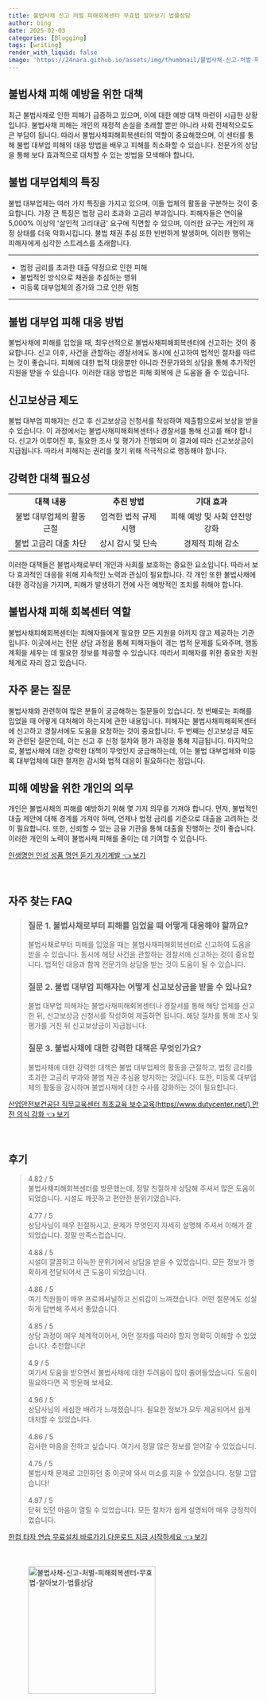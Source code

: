 ```yaml
---
title: 불법사채 신고 처벌 피해회복센터 무효법 알아보기 법률상담
author: bing
date: 2025-02-03
categories: [Blogging]
tags: [writing]
render_with_liquid: false
image: 'https://24nara.github.io/assets/img/thumbnail/불법사채-신고-처벌-피해회복센터-무효법-알아보기-법률상담.webp'
---
```



<h2 id='불법사채 피해 예방을 위한 대책'>불법사채 피해 예방을 위한 대책</h2>

<p>최근 불법사채로 인한 피해가 급증하고 있으며, 이에 대한 예방 대책 마련이 시급한 상황입니다. 불법사채 피해는 개인의 재정적 손실을 초래할 뿐만 아니라 사회 전체적으로도 큰 부담이 됩니다. 따라서 불법사채피해회복센터의 역할이 중요해졌으며, 이 센터를 통해 불법 대부업 피해의 대응 방법을 배우고 피해를 최소화할 수 있습니다. 전문가의 상담을 통해 보다 효과적으로 대처할 수 있는 방법을 모색해야 합니다.</p>

<h2 id='불법 대부업체의 특징'>불법 대부업체의 특징</h2>

<p>불법 대부업체는 여러 가지 특징을 가지고 있으며, 이들 업체의 활동을 구분하는 것이 중요합니다. 가장 큰 특징은 법정 금리 초과와 고금리 부과입니다. 피해자들은 연이율 5,000% 이상의 '살인적 고리대금' 요구에 직면할 수 있으며, 이러한 요구는 개인의 재정 상태를 더욱 악화시킵니다. 불법 채권 추심 또한 빈번하게 발생하며, 이러한 행위는 피해자에게 심각한 스트레스를 초래합니다.</p>

<hr />

<ul>
    <li>법정 금리를 초과한 대출 약정으로 인한 피해</li>
    <li>불법적인 방식으로 채권을 추심하는 행위</li>
    <li>미등록 대부업체의 증가와 그로 인한 위험</li>
</ul>

<hr />

<h2 id='불법 대부업 피해 대응 방법'>불법 대부업 피해 대응 방법</h2>

<p>불법사채에 피해를 입었을 때, 최우선적으로 불법사채피해회복센터에 신고하는 것이 중요합니다. 신고 이후, 사건을 관할하는 경찰서에도 동시에 신고하여 법적인 절차를 따르는 것이 좋습니다. 피해에 대한 법적 대응뿐만 아니라 전문가와의 상담을 통해 추가적인 지원을 받을 수 있습니다. 이러한 대응 방법은 피해 회복에 큰 도움을 줄 수 있습니다.</p>

<h2 id='신고보상금 제도'>신고보상금 제도</h2>

<p>불법 대부업 피해자는 신고 후 신고보상금 신청서를 작성하여 제출함으로써 보상을 받을 수 있습니다. 이 과정에서는 불법사채피해회복센터나 경찰서를 통해 신고를 해야 합니다. 신고가 이루어진 후, 필요한 조사 및 평가가 진행되며 이 결과에 따라 신고보상금이 지급됩니다. 따라서 피해자는 권리를 찾기 위해 적극적으로 행동해야 합니다.</p>

<h2 id='강력한 대책 필요성'>강력한 대책 필요성</h2>

<table>
    <tr>
        <td style="text-align: center; height: 17px;"><b>대책 내용</b></td>
        <td style="text-align: center; height: 17px;"><b>추진 방법</b></td>
        <td style="text-align: center; height: 17px;"><b>기대 효과</b></td>
    </tr>
    <tr>
        <td style="text-align: center; height: 17px;">불법 대부업체의 활동 근절</td>
        <td style="text-align: center; height: 17px;">엄격한 법적 규제 시행</td>
        <td style="text-align: center; height: 17px;">피해 예방 및 사회 안전망 강화</td>
    </tr>
    <tr>
        <td style="text-align: center; height: 17px;">불법 고금리 대출 차단</td>
        <td style="text-align: center; height: 17px;">상시 감시 및 단속</td>
        <td style="text-align: center; height: 17px;">경제적 피해 감소</td>
    </tr>
</table>

<p>이러한 대책들은 불법사채로부터 개인과 사회를 보호하는 중요한 요소입니다. 따라서 보다 효과적인 대응을 위해 지속적인 노력과 관심이 필요합니다. 각 개인 또한 불법사채에 대한 경각심을 가지며, 피해가 발생하기 전에 사전 예방적인 조치를 취해야 합니다.</p>

<h2 id='불법사채 피해 회복센터 역할'>불법사채 피해 회복센터 역할</h2>

<p>불법사채피해회복센터는 피해자들에게 필요한 모든 지원을 아끼지 않고 제공하는 기관입니다. 이곳에서는 전문 상담 과정을 통해 피해자들이 겪는 법적 문제를 도와주며, 행동 계획을 세우는 데 필요한 정보를 제공할 수 있습니다. 따라서 피해자를 위한 중요한 지원 체계로 자리 잡고 있습니다.</p>

<h2 id='자주 묻는 질문'>자주 묻는 질문</h2>

<p>불법사채와 관련하여 많은 분들이 궁금해하는 질문들이 있습니다. 첫 번째로는 피해를 입었을 때 어떻게 대처해야 하는지에 관한 내용입니다. 피해자는 불법사채피해회복센터에 신고하고 경찰서에도 도움을 요청하는 것이 중요합니다. 두 번째는 신고보상금 제도와 관련된 질문인데, 이는 신고 후 신청 절차와 평가 과정을 통해 지급됩니다. 마지막으로, 불법사채에 대한 강력한 대책이 무엇인지 궁금해하는데, 이는 불법 대부업체와 미등록 대부업체에 대한 철저한 감시와 법적 대응이 필요하다는 점입니다.</p>

<h2 id='피해 예방을 위한 개인의 의무'>피해 예방을 위한 개인의 의무</h2>

<p>개인은 불법사채의 피해를 예방하기 위해 몇 가지 의무를 가져야 합니다. 먼저, 불법적인 대출 제안에 대해 경계를 가져야 하며, 언제나 법정 금리를 기준으로 대출을 고려하는 것이 필요합니다. 또한, 신뢰할 수 있는 금융 기관을 통해 대출을 진행하는 것이 좋습니다. 이러한 개인의 노력이 불법사채 피해를 줄이는 데 기여할 수 있습니다.</p>


<p><a class="click-button" title="인생명언 인성 성품 명언 듣기 자기계발" href="https://24nara.github.io/posts/%EC%9D%B8%EC%83%9D%EB%AA%85%EC%96%B8-%EC%9D%B8%EC%84%B1-%EC%84%B1%ED%92%88-%EB%AA%85%EC%96%B8-%EB%93%A3%EA%B8%B0-%EC%9E%90%EA%B8%B0%EA%B3%84%EB%B0%9C/" rel="dofollow">인생명언 인성 성품 명언 듣기 자기계발 👈 보기</a></p><br>
<h2 id='자주_찾는_FAQ'>자주 찾는 FAQ</h2>
<div itemscope="" itemtype="https://schema.org/FAQPage">
<blockquote>
<div itemscope="" itemprop="mainEntity" itemtype="https://schema.org/Question">
<h3 itemprop="name">질문 1. 불법사채로부터 피해를 입었을 때 어떻게 대응해야 할까요?</h3>
<div itemscope="" itemprop="acceptedAnswer" itemtype="https://schema.org/Answer">
<span itemprop="text">
<p>불법사채로부터 피해를 입었을 때는 불법사채피해회복센터로 신고하여 도움을 받을 수 있습니다. 동시에 해당 사건을 관할하는 경찰서에 신고하는 것이 중요합니다. 법적인 대응과 함께 전문가의 상담을 받는 것이 도움이 될 수 있습니다.</p>
</span>
</div>
</div>
<div itemscope="" itemprop="mainEntity" itemtype="https://schema.org/Question">
<h3 itemprop="name">질문 2. 불법 대부업 피해자는 어떻게 신고보상금을 받을 수 있나요?</h3>
<div itemscope="" itemprop="acceptedAnswer" itemtype="https://schema.org/Answer">
<span itemprop="text">
<p>불법 대부업 피해자는 불법사채피해회복센터나 경찰서를 통해 해당 업체를 신고한 뒤, 신고보상금 신청서를 작성하여 제출하면 됩니다. 해당 절차를 통해 조사 및 평가를 거친 뒤 신고보상금이 지급됩니다.</p>
</span>
</div>
</div>
<div itemscope="" itemprop="mainEntity" itemtype="https://schema.org/Question">
<h3 itemprop="name">질문 3. 불법사채에 대한 강력한 대책은 무엇인가요?</h3>
<div itemscope="" itemprop="acceptedAnswer" itemtype="https://schema.org/Answer">
<span itemprop="text">
<p>불법사채에 대한 강력한 대책은 불법 대부업체의 활동을 근절하고, 법정 금리를 초과한 고금리 부과와 불법 채권 추심을 방지하는 것입니다. 또한, 미등록 대부업체의 활동을 감시하며 불법사채에 대한 수사를 강화하는 것이 필요합니다.</p>
</span>
</div>
</div>
</blockquote>
</div>
<p><a class="click-button" title="산업안전보건공단 직무교육센터 최초교육 보수교육(https//www.dutycenter.net/) 안전 의식 강화" href="https://24nara.github.io/posts/%EC%82%B0%EC%97%85%EC%95%88%EC%A0%84%EB%B3%B4%EA%B1%B4%EA%B3%B5%EB%8B%A8-%EC%A7%81%EB%AC%B4%EA%B5%90%EC%9C%A1%EC%84%BC%ED%84%B0-%EC%B5%9C%EC%B4%88%EA%B5%90%EC%9C%A1-%EB%B3%B4%EC%88%98%EA%B5%90%EC%9C%A1(httpswww.dutycenter.net)-%EC%95%88%EC%A0%84-%EC%9D%98%EC%8B%9D-%EA%B0%95%ED%99%94/" rel="dofollow">산업안전보건공단 직무교육센터 최초교육 보수교육(https//www.dutycenter.net/) 안전 의식 강화 👈 보기</a></p><br>
<h2 id='후기'>후기</h2>
<div itemscope itemtype="https://schema.org/Product">
  <blockquote>
  <div itemprop="review" itemscope itemtype="https://schema.org/Review">
      <div itemprop="reviewRating" itemscope itemtype="https://schema.org/Rating"> <span itemprop="ratingValue">4.82</span> / <span itemprop="bestRating">5</span> </div>
      <span itemprop="reviewBody">불법사채피해회복센터를 방문했는데, 정말 친절하게 상담해 주셔서 많은 도움이 되었습니다. 시설도 깨끗하고 편안한 분위기였습니다.</span>
  </div>
  <br>
  <div itemprop="review" itemscope itemtype="https://schema.org/Review">
      <div itemprop="reviewRating" itemscope itemtype="https://schema.org/Rating"> <span itemprop="ratingValue">4.77</span> / <span itemprop="bestRating">5</span> </div>
      <span itemprop="reviewBody">상담사님이 매우 친절하시고, 문제가 무엇인지 자세히 설명해 주셔서 이해가 잘 되었습니다. 정말 만족스럽습니다.</span>
  </div>
  <br>
  <div itemprop="review" itemscope itemtype="https://schema.org/Review">
      <div itemprop="reviewRating" itemscope itemtype="https://schema.org/Rating"> <span itemprop="ratingValue">4.88</span> / <span itemprop="bestRating">5</span> </div>
      <span itemprop="reviewBody">시설이 깔끔하고 아늑한 분위기에서 상담을 받을 수 있었습니다. 모든 정보가 명확하게 전달되어서 큰 도움이 되었습니다.</span>
  </div>
  <br>
  <div itemprop="review" itemscope itemtype="https://schema.org/Review">
      <div itemprop="reviewRating" itemscope itemtype="https://schema.org/Rating"> <span itemprop="ratingValue">4.86</span> / <span itemprop="bestRating">5</span> </div>
      <span itemprop="reviewBody">여기 직원들이 매우 프로페셔널하고 신뢰감이 느껴졌습니다. 어떤 질문에도 성실하게 답변해 주셔서 좋았습니다.</span>
  </div>
  <br>
  <div itemprop="review" itemscope itemtype="https://schema.org/Review">
      <div itemprop="reviewRating" itemscope itemtype="https://schema.org/Rating"> <span itemprop="ratingValue">4.85</span> / <span itemprop="bestRating">5</span> </div>
      <span itemprop="reviewBody">상담 과정이 매우 체계적이어서, 어떤 절차를 따라야 할지 명확히 이해할 수 있었습니다. 추천합니다!</span>
  </div>
  <br>
  <div itemprop="review" itemscope itemtype="https://schema.org/Review">
      <div itemprop="reviewRating" itemscope itemtype="https://schema.org/Rating"> <span itemprop="ratingValue">4.9</span> / <span itemprop="bestRating">5</span> </div>
      <span itemprop="reviewBody">여기서 도움을 받으면서 불법사채에 대한 두려움이 많이 줄어들었습니다. 도움이 필요하다면 꼭 방문해 보세요.</span>
  </div>
  <br>
  <div itemprop="review" itemscope itemtype="https://schema.org/Review">
      <div itemprop="reviewRating" itemscope itemtype="https://schema.org/Rating"> <span itemprop="ratingValue">4.96</span> / <span itemprop="bestRating">5</span> </div>
      <span itemprop="reviewBody">상담사님의 세심한 배려가 느껴졌습니다. 필요한 정보가 모두 제공되어서 쉽게 대처할 수 있었습니다.</span>
  </div>
  <br>
  <div itemprop="review" itemscope itemtype="https://schema.org/Review">
      <div itemprop="reviewRating" itemscope itemtype="https://schema.org/Rating"> <span itemprop="ratingValue">4.86</span> / <span itemprop="bestRating">5</span> </div>
      <span itemprop="reviewBody">감사한 마음을 전하고 싶습니다. 여기서 정말 많은 정보를 얻어갈 수 있었습니다.</span>
  </div>
  <br>
  <div itemprop="review" itemscope itemtype="https://schema.org/Review">
      <div itemprop="reviewRating" itemscope itemtype="https://schema.org/Rating"> <span itemprop="ratingValue">4.75</span> / <span itemprop="bestRating">5</span> </div>
      <span itemprop="reviewBody">불법사채 문제로 고민하던 중 이곳에 와서 미소를 지을 수 있었습니다. 정말 고맙습니다!</span>
  </div>
  <br>
  <div itemprop="review" itemscope itemtype="https://schema.org/Review">
      <div itemprop="reviewRating" itemscope itemtype="https://schema.org/Rating"> <span itemprop="ratingValue">4.97</span> / <span itemprop="bestRating">5</span> </div>
      <span itemprop="reviewBody">닫혀 있던 마음이 열릴 수 있었습니다. 모든 절차가 쉽게 설명되어 매우 긍정적이었습니다.</span>
  </div>
  </blockquote>
</div>
<p><a class="click-button" title="한컴 타자 연습 무료설치 바로가기 다운로드 지금 시작하세요" href="https://24nara.github.io/posts/%ED%95%9C%EC%BB%B4-%ED%83%80%EC%9E%90-%EC%97%B0%EC%8A%B5-%EB%AC%B4%EB%A3%8C%EC%84%A4%EC%B9%98-%EB%B0%94%EB%A1%9C%EA%B0%80%EA%B8%B0-%EB%8B%A4%EC%9A%B4%EB%A1%9C%EB%93%9C-%EC%A7%80%EA%B8%88-%EC%8B%9C%EC%9E%91%ED%95%98%EC%84%B8%EC%9A%94/" rel="dofollow">한컴 타자 연습 무료설치 바로가기 다운로드 지금 시작하세요 👈 보기</a></p><br>
<figure class="image"><img src="https://24nara.github.io/assets/img/thumbnail/불법사채-신고-처벌-피해회복센터-무효법-알아보기-법률상담.webp" alt="불법사채-신고-처벌-피해회복센터-무효법-알아보기-법률상담" width="256" height="256"></figure>
